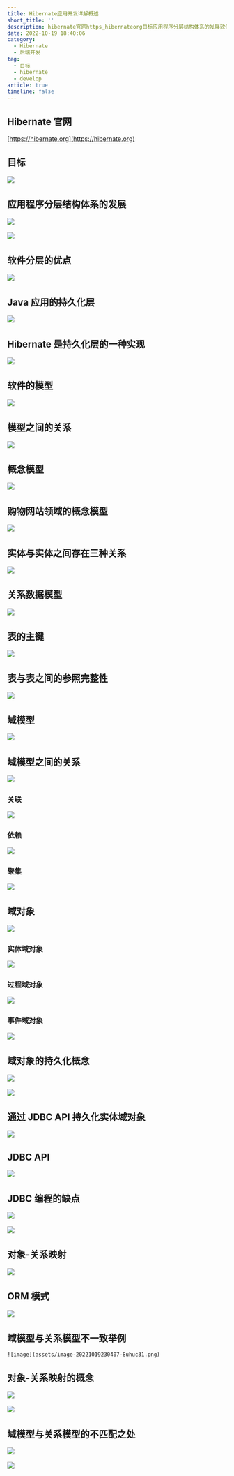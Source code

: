 ```yaml
---
title: Hibernate应用开发详解概述
short_title: ''
description: hibernate官网https_hibernateorg目标​应用程序分层结构体系的发展​​软件分层的优点​java应用的持久化层​hibernate是持久化层的一种实现​软件的模型​模型之间的关系​概念模型​购物网站领域的概念模型​实体与实体之间存在三种关系​关系数据模型​表的主键​表与表之间的参照完整性​域模型​域模型之间的关系​关联​依赖​聚集​域对象​实体域对象​过程域对象​事件域对象​域对象的持久化概念​​通过jdbcapi持久化实体域对象​jdbcapi​jdbc编程的缺点​​对象关系映射​
date: 2022-10-19 18:40:06
category:
  - Hibernate
  - 后端开发
tag:
  - 目标
  - hibernate
  - develop
article: true
timeline: false
---
```

## Hibernate 官网

[https://hibernate.org](https://hibernate.org)

## 目标

![](https://img1.terwer.space/api/public/20221019202525.png)​

## 应用程序分层结构体系的发展

![](https://img1.terwer.space/api/public/20221019205634.png)​

![](https://img1.terwer.space/api/public/20221019205946.png)​

## 软件分层的优点

![](https://img1.terwer.space/api/public/20221019210843.png)​

## Java 应用的持久化层

![](https://img1.terwer.space/api/public/20221019211046.png)​

## Hibernate 是持久化层的一种实现

![](https://img1.terwer.space/api/public/20221019211538.png)​

## 软件的模型

![](https://img1.terwer.space/api/public/20221019211800.png)​

## 模型之间的关系

![](https://img1.terwer.space/api/public/20221019211931.png)​

## 概念模型

![](https://img1.terwer.space/api/public/20221019212319.png)​

## 购物网站领域的概念模型

![](https://img1.terwer.space/api/public/20221019212506.png)​

## 实体与实体之间存在三种关系

![](https://img1.terwer.space/api/public/20221019212818.png)​

## 关系数据模型

![](https://img1.terwer.space/api/public/20221019221528.png)​

## 表的主键

![](https://img1.terwer.space/api/public/20221019221739.png)​

## 表与表之间的参照完整性

![](https://img1.terwer.space/api/public/20221019222026.png)​

## 域模型

![](https://img1.terwer.space/api/public/20221019222230.png)​

## 域模型之间的关系

![](https://img1.terwer.space/api/public/20221019222513.png)​

### 关联

![](https://img1.terwer.space/api/public/20221019222437.png)​

### 依赖

![](https://img1.terwer.space/api/public/20221019222937.png)​

### 聚集

![](https://img1.terwer.space/api/public/20221019223023.png)​

## 域对象

![](https://img1.terwer.space/api/public/20221019223220.png)​

### 实体域对象

![](https://img1.terwer.space/api/public/20221019223527.png)​

### 过程域对象

![](https://img1.terwer.space/api/public/20221019223807.png)​

### 事件域对象

![](https://img1.terwer.space/api/public/20221019223928.png)​

## 域对象的持久化概念

![](https://img1.terwer.space/api/public/20221019224051.png)​

![](https://img1.terwer.space/api/public/20221019224329.png)​

## 通过 JDBC API 持久化实体域对象

![](https://img1.terwer.space/api/public/20221019224723.png)​

## JDBC API

![](https://img1.terwer.space/api/public/20221019225504.png)​

## JDBC 编程的缺点

![](https://img1.terwer.space/api/public/20221019225700.png)​

![](https://img1.terwer.space/api/public/20221019225839.png)​

## 对象-关系映射

![](https://img1.terwer.space/api/public/20221019230018.png)​

## ORM 模式

![](https://img1.terwer.space/api/public/20221019230146.png)​

## 域模型与关系模型不一致举例

```
![image](assets/image-20221019230407-8uhuc31.png)
```

## 对象-关系映射的概念

![](https://img1.terwer.space/api/public/20221019230721.png)​

![](https://img1.terwer.space/api/public/20221019230823.png)​

## 域模型与关系模型的不匹配之处

![](https://img1.terwer.space/api/public/20221019230924.png)​

![](https://img1.terwer.space/api/public/20221019231155.png)​

‍